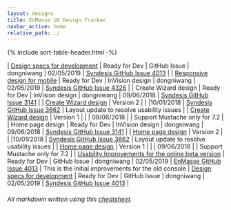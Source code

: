```yaml
---
layout: designs
title: EnMasse UX Design Tracker
navbar_active: home
relative_path: ./
---
```


{% include sort-table-header.html -%}

| [Design specs for development](https://redhat.invisionapp.com/share/KERIK1IHXQ8) | Ready for Dev | GitHub Issue | dongniwang | 02/05/2019 | [Syndesis GitHub Issue 4013](https://github.com/syndesisio/syndesis/issues/4013) |
| [Responsive design for mobile](https://redhat.invisionapp.com/share/YSRNAB0BF5W) | Ready for Dev | InVision design | dongniwang | 02/05/2019 | [Syndesis GitHub Issue 4326](https://github.com/syndesisio/syndesis/issues/4326) |
| Create Wizard design | Ready for Dev | InVision design | dongniwang | 09/06/2018 | [Syndesis GitHub Issue 3141](https://github.com/syndesisio/syndesis/issues/3141) |
| [Create Wizard design](https://redhat.invisionapp.com/share/K9RNABE3Y7E) | Version 2 | | |10/01/2018 | [Syndesis GitHub Issue 3662](https://github.com/syndesisio/syndesis/issues/3662) | Layout update to resolve usability issues |
| [Create Wizard design](https://redhat.invisionapp.com/share/7HRNA9Y8ESN) | Version 1 | | | 09/06/2018 |  | Support Mustache only for 7.2  |
| Home page design | Ready for Dev | InVision design | dongniwang | 09/06/2018 | [Syndesis GitHub Issue 3141](https://github.com/syndesisio/syndesis/issues/3141) |
| [Home page design](https://redhat.invisionapp.com/share/M4RNAB3YH2F) | Version 2 | | |10/01/2018 | [Syndesis GitHub Issue 3662](https://github.com/syndesisio/syndesis/issues/3662) | Layout update to resolve usability issues |
| [Home page design](https://redhat.invisionapp.com/share/GJRNA9LT6V2) | Version 1 | | | 09/06/2018 |  | Support Mustache only for 7.2  |
| [Usability Improvements for the online beta version](https://redhat.invisionapp.com/share/WDOQSTTPU7J) | Ready for Dev | GitHub Issue | dongniwang | 02/05/2019 | [EnMasse GitHub Issue 4013](https://github.com/EnMasseProject/enmasse/issues/1787) | This is the initial improvements for the old console
| [Design specs for development](https://redhat.invisionapp.com/share/KERIK1IHXQ8) | Ready for Dev | GitHub Issue | dongniwang | 02/05/2019 | [Syndesis GitHub Issue 4013](https://github.com/syndesisio/syndesis/issues/4013) |

###### All markdown written using this [cheatsheet](https://github.com/adam-p/markdown-here/wiki/Markdown-Cheatsheet).
